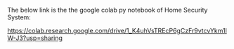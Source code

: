 The below link is the the google colab py notebook of Home Security System:

https://colab.research.google.com/drive/1_K4uhVsTREcP6gCzFr9vtcvYkm1lW-J3?usp=sharing
